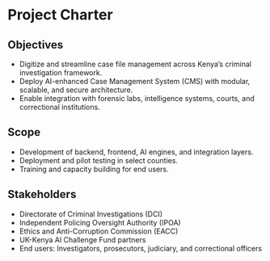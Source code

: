 # Project Charter

## Objectives
- Digitize and streamline case file management across Kenya’s criminal investigation framework.
- Deploy AI-enhanced Case Management System (CMS) with modular, scalable, and secure architecture.
- Enable integration with forensic labs, intelligence systems, courts, and correctional institutions.

## Scope
- Development of backend, frontend, AI engines, and integration layers.
- Deployment and pilot testing in select counties.
- Training and capacity building for end users.

## Stakeholders
- Directorate of Criminal Investigations (DCI)
- Independent Policing Oversight Authority (IPOA)
- Ethics and Anti-Corruption Commission (EACC)
- UK-Kenya AI Challenge Fund partners
- End users: Investigators, prosecutors, judiciary, and correctional officers
